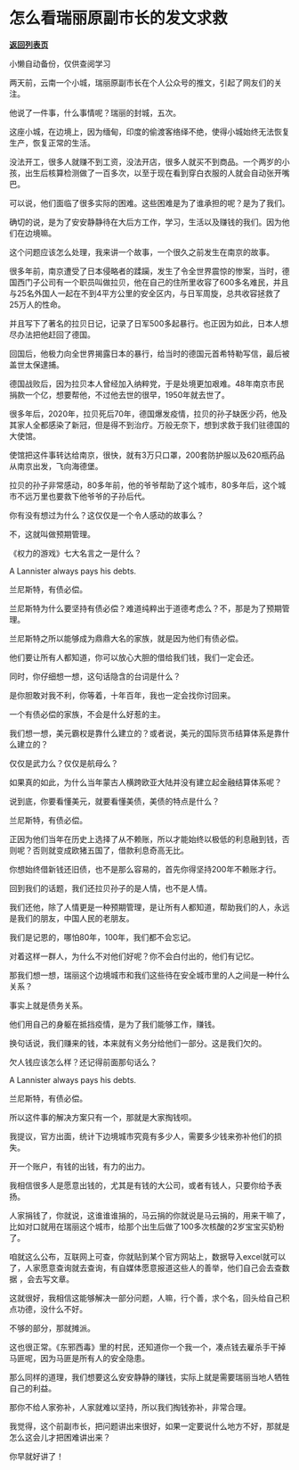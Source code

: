 # 怎么看瑞丽原副市长的发文求救

[**返回列表页**](/gzh/记忆承载3)

小懒自动备份，仅供查阅学习

两天前，云南一个小城，瑞丽原副市长在个人公众号的推文，引起了网友们的关注。  

  

他说了一件事，什么事情呢？瑞丽的封城，五次。  

  

这座小城，在边境上，因为缅甸，印度的偷渡客络绎不绝，使得小城始终无法恢复生产，恢复正常的生活。

  

没法开工，很多人就赚不到工资，没法开店，很多人就买不到商品。一个两岁的小孩，出生后核算检测做了一百多次，以至于现在看到穿白衣服的人就会自动张开嘴巴。  

  

可以说，他们面临了很多实际的困难。这些困难是为了谁承担的呢？是为了我们。  

  

确切的说，是为了安安静静待在大后方工作，学习，生活以及赚钱的我们。因为他们在边境嘛。

  

这个问题应该怎么处理，我来讲一个故事，一个很久之前发生在南京的故事。  

  

很多年前，南京遭受了日本侵略者的蹂躏，发生了令全世界震惊的惨案，当时，德国西门子公司有一个职员叫做拉贝，他在自己的住所里收容了600多名难民，并且与25名外国人一起在不到4平方公里的安全区内，与日军周旋，总共收容拯救了25万人的性命。  

  

并且写下了著名的拉贝日记，记录了日军500多起暴行。也正因为如此，日本人想尽办法把他赶回了德国。

  

回国后，他极力向全世界揭露日本的暴行，给当时的德国元首希特勒写信，最后被盖世太保逮捕。

  

德国战败后，因为拉贝本人曾经加入纳粹党，于是处境更加艰难。48年南京市民捐款一个亿，想要帮他，不过他去世的很早，1950年就去世了。  

  

很多年后，2020年，拉贝死后70年，德国爆发疫情，拉贝的孙子缺医少药，他及其家人全都感染了新冠，但是得不到治疗。万般无奈下，想到求救于我们驻德国的大使馆。  

  

使馆把这件事转达给南京，很快，就有3万只口罩，200套防护服以及620瓶药品从南京出发，飞向海德堡。  

  

拉贝的孙子非常感动，80多年前，他的爷爷帮助了这个城市，80多年后，这个城市不远万里也要救下他爷爷的子孙后代。  

  

你有没有想过为什么？这仅仅是一个令人感动的故事么？  

  

不，这就叫做预期管理。

  

《权力的游戏》七大名言之一是什么？  

  

A Lannister always pays his debts.

  

兰尼斯特，有债必偿。

  

兰尼斯特为什么要坚持有债必偿？难道纯粹出于道德考虑么？不，那是为了预期管理。

  

兰尼斯特之所以能够成为鼎鼎大名的家族，就是因为他们有债必偿。

  

他们要让所有人都知道，你可以放心大胆的借给我们钱，我们一定会还。

  

同时，你仔细想一想，这句话隐含的台词是什么？

  

是你胆敢对我不利，你等着，十年百年，我也一定会找你讨回来。

  

一个有债必偿的家族，不会是什么好惹的主。  

  

我们想一想，美元霸权是靠什么建立的？或者说，美元的国际货币结算体系是靠什么建立的？  

  

仅仅是武力么？仅仅是航母么？

  

如果真的如此，为什么当年蒙古人横跨欧亚大陆并没有建立起金融结算体系呢？

  

说到底，你要看懂美元，就要看懂美债，美债的特点是什么？  

  

兰尼斯特，有债必偿。

  

正因为他们当年在历史上选择了从不赖账，所以才能始终以极低的利息融到钱，否则呢？否则就变成欧猪五国了，借款利息奇高无比。  

  

你想始终借新钱还旧债，也不是那么容易的，首先你得坚持200年不赖账才行。  

  

回到我们的话题，我们还拉贝孙子的是人情，也不是人情。  

  

我们还他，除了人情更是一种预期管理，是让所有人都知道，帮助我们的人，永远是我们的朋友，中国人民的老朋友。

  

我们是记恩的，哪怕80年，100年，我们都不会忘记。

  

对着这样一群人，为什么不对他们好呢？你不会白付出的，他们有记忆。  

  

那我们想一想，瑞丽这个边境城市和我们这些待在安全城市里的人之间是一种什么关系？

  

事实上就是债务关系。

  

他们用自己的身躯在抵挡疫情，是为了我们能够工作，赚钱。  

  

换句话说，我们赚来的钱，本来就有义务分给他们一部分。这是我们欠的。

  

欠人钱应该怎么样？还记得前面那句话么？

  

A Lannister always pays his debts.

  

兰尼斯特，有债必偿。

  

所以这件事的解决方案只有一个，那就是大家掏钱呗。

  

我提议，官方出面，统计下边境城市究竟有多少人，需要多少钱来弥补他们的损失。

  

开一个账户，有钱的出钱，有力的出力。  

  

我相信很多人是愿意出钱的，尤其是有钱的大公司，或者有钱人，只要你给予表扬。  

  

人家捐钱了，你就说，这谁谁谁捐的，马云捐的你就说是马云捐的，用来干嘛了，比如对口就用在瑞丽这个城市，给那个出生后做了100多次核酸的2岁宝宝买奶粉了。

  

咱就这么公布，互联网上可查，你就贴到某个官方网站上，数据导入excel就可以了，人家愿意查询就去查询，有自媒体愿意报道这些人的善举，他们自己会去查数据
，会去写文章。  

  

这就很好，我相信这能够解决一部分问题，人嘛，行个善，求个名，回头给自己积点功德，没什么不好。  

  

不够的部分，那就摊派。  

  

这也很正常。《东邪西毒》里的村民，还知道你一个我一个，凑点钱去雇杀手干掉马匪呢，因为马匪是所有人的安全隐患。

  

那么同样的道理，我们想要这么安安静静的赚钱，实际上就是需要瑞丽当地人牺牲自己的利益。

  

那你不给人家弥补，人家就难以坚持，所以我们掏钱弥补，非常合理。

  

我觉得，这个前副市长，把问题讲出来很好，如果一定要说什么地方不好，那就是怎么这会儿才把困难讲出来？

  

你早就好讲了！

